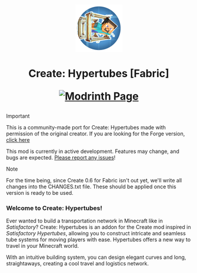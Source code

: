 <p align="center"><img src="./src/main/resources/icon.png" alt="Logo"></p>
<h1 align="center">Create: Hypertubes [Fabric]<br/>

<a href="https://modrinth.com/mod/hypertubes-fabric"><img alt="Modrinth Page" src="https://img.shields.io/badge/Hypertubes-Modrinth?logo=modrinth&label=Modrinth&color=%2300AF5C"></a>
</h1>

> [!IMPORTANT]
> This is a community-made port for Create: Hypertubes made with permission of the original creator. If you are looking for the Forge version, [click here](https://github.com/PedroRok/CreateHypertubes)
> 
> This mod is currently in active development. Features may change, and bugs are expected. [Please report any issues](https://github.com/JXSnack/CreateHypertubes-Fabric/issues)!

> [!NOTE]
> For the time being, since Create 0.6 for Fabric isn't out yet, we'll write all changes into the CHANGES.txt file. These should be applied once this version is ready to be used.

### Welcome to Create: Hypertubes!

Ever wanted to build a transportation network in Minecraft like in _Satisfactory_? Create: Hypertubes is an addon for the Create mod inspired in _Satisfactory Hypertubes_, allowing you to construct intricate and seamless tube systems for moving players with ease. Hypertubes offers a new way to travel in your Minecraft world.

With an intuitive building system, you can design elegant curves and long, straightaways, creating a cool travel and logistics network.
